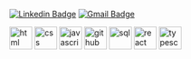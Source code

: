[![Linkedin Badge](https://img.shields.io/badge/-LINKEDIN%20-6633cc?style=flat-square&logo=Linkedin&logoColor=white&link=https://www.linkedin.com/in/camila-abreu-79ab96b8//)](https://www.linkedin.com/in/camila-abreu-79ab96b8//) 
[![Gmail Badge](https://img.shields.io/badge/-GMAIL-6633cc?style=flat-square&logo=Gmail&logoColor=white&link=mailto:camilalyra.abreu@gmail.com)](mailto:camilalyra.abreu@gmail.com) 

<img src="https://cdn.icon-icons.com/icons2/2415/PNG/512/html_original_wordmark_logo_icon_146478.png" alt="html" width="40" height="40" style="max-width:100%;"></img>
<img src="https://cdn.icon-icons.com/icons2/2107/PNG/512/file_type_css_icon_130661.png" alt="css" width="40" height="40" style="max-width:100%;"></img>
<img src="https://cdn.icon-icons.com/icons2/2108/PNG/512/javascript_icon_130900.png" alt="javascript" width="40" height="40" style="max-width:100%;"></img>
<img src="https://cdn.icon-icons.com/icons2/2699/PNG/512/github_logo_icon_169115.png" alt="github" width="40" height="40" style="max-width:100%;"></img>
<img src="https://cdn.icon-icons.com/icons2/2107/PNG/512/file_type_sql_icon_130152.png" alt="sql" width="40" height="40" style="max-width:100%;"></img>
<img src="https://cdn.icon-icons.com/icons2/2415/PNG/512/react_original_logo_icon_146374.png" alt="react" width="40" height="40" style="max-width:100%;"></img>
<img src="https://cdn.icon-icons.com/icons2/2107/PNG/512/file_type_typescript_official_icon_130107.png" alt="typescript" width="40" height="40" style="max-width:100%;"></img>
